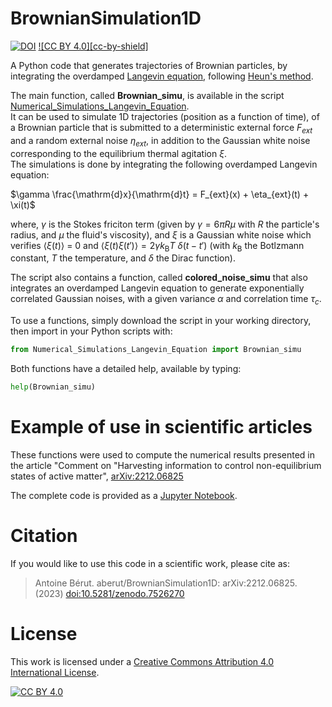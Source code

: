 # BrownianSimulation1D
[![DOI](https://zenodo.org/badge/587817112.svg)](https://zenodo.org/badge/latestdoi/587817112) [![CC BY 4.0][cc-by-shield]][cc-by]

A Python code that generates trajectories of Brownian particles, by integrating the overdamped [Langevin equation](https://en.wikipedia.org/wiki/Langevin_equation), following [Heun's method](https://en.wikipedia.org/wiki/Heun%27s_method).

The main function, called **Brownian_simu**, is available in the script [Numerical_Simulations_Langevin_Equation](./Numerical_Simulations_Langevin_Equation.py).  
It can be used to simulate 1D trajectories (position as a function of time), of a Brownian particle that is submitted to a deterministic external force $F_{ext}$ and a random external noise $\eta_{ext}$, in addition to the Gaussian white noise corresponding to the equilibrium thermal agitation $\xi$.  
The simulations is done by integrating the following overdamped Langevin equation:

$\gamma \frac{\mathrm{d}x}{\mathrm{d}t} = F_{ext}(x) + \eta_{ext}(t) + \xi(t)$

where, $\gamma$ is the Stokes friciton term (given by $\gamma= 6 \pi R \mu$ with $R$ the particle's radius, and $\mu$ the fluid's viscosity), and $\xi$ is a Gaussian white noise which verifies $\langle \xi(t) \rangle$ = 0 and $\langle \xi(t) \xi(t') \rangle = 2\gamma k_\mathrm{B}T$ $\delta(t-t')$ (with $k_\mathrm{B}$ the Botlzmann constant, $T$ the temperature, and $\delta$ the Dirac function).

The script also contains a function, called **colored_noise_simu** that also integrates an overdamped Langevin equation to generate exponentially correlated Gaussian noises, with a given variance $\alpha$ and correlation time $\tau_c$.

To use a functions, simply download the script in your working directory, then import in your Python scripts with:
```python
from Numerical_Simulations_Langevin_Equation import Brownian_simu
```
Both functions have a detailed help, available by typing:
```python
help(Brownian_simu)
```

# Example of use in scientific articles

These functions were used to compute the numerical results presented in the article "Comment on "Harvesting information to control non-equilibrium states of active matter", [arXiv:2212.06825](https://arxiv.org/abs/2212.06825)

The complete code is provided as a [Jupyter Notebook](./arXiv-2212.06825.ipynb).

# Citation

If you would like to use this code in a scientific work, please cite as:  
> Antoine Bérut. aberut/BrownianSimulation1D: arXiv:2212.06825. (2023) [doi:10.5281/zenodo.7526270](https://doi.org/10.5281/zenodo.7526270)

# License 

This work is licensed under a
[Creative Commons Attribution 4.0 International License][cc-by].

[![CC BY 4.0][cc-by-image]][cc-by]

[cc-by]: http://creativecommons.org/licenses/by/4.0/
[cc-by-image]: https://i.creativecommons.org/l/by/4.0/88x31.png
